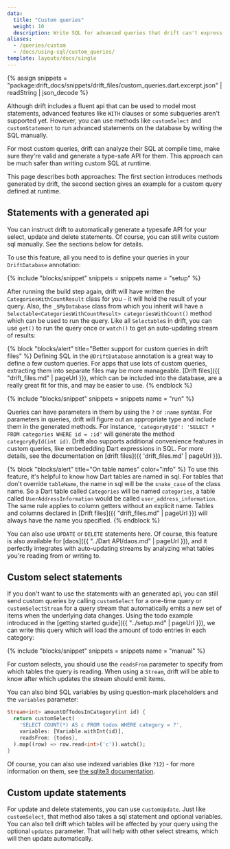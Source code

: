 ```yaml
---
data:
  title: "Custom queries"
  weight: 10
  description: Write SQL for advanced queries that drift can't express in Dart yet.
aliases:
  - /queries/custom
  - /docs/using-sql/custom_queries/
template: layouts/docs/single
---
```


{% assign snippets = "package:drift_docs/snippets/drift_files/custom_queries.dart.excerpt.json" | readString | json_decode %}

Although drift includes a fluent api that can be used to model most statements, advanced
features like `WITH` clauses or some subqueries aren't supported yet.
However, you can use methods like `customSelect` and `customStatement` to run advanced
statements on the database by writing the SQL manually.

For most custom queries, drift can analyze their SQL at compile time, make sure they're valid
and generate a type-safe API for them.
This approach can be much safer than writing custom SQL at runtime.

This page describes both approaches: The first section introduces methods generated by drift,
the second section gives an example for a custom query defined at runtime.

## Statements with a generated api

You can instruct drift to automatically generate a typesafe
API for your select, update and delete statements. Of course, you can still write custom
sql manually. See the sections below for details.

To use this feature, all you need to is define your queries in your `DriftDatabase` annotation:

{% include "blocks/snippet" snippets = snippets name = "setup" %}

After running the build step again, drift will have written the `CategoriesWithCountResult` class for you -
it will hold the result of your query. Also, the `_$MyDatabase` class from which you inherit will have a
`Selectable<CategoriesWithCountResult> categoriesWithCount()` method which can be used to run the query.
Like all `Selectable`s in drift, you can use `get()` to run the query once or `watch()` to get an auto-updating
stream of results:

{% block "blocks/alert" title="Better support for custom queries in drift files" %}
Defining SQL in the `@DriftDatabase` annotation is a great way to define a few custom queries. For apps that
use lots of custom queries, extracting them into separate files may be more manageable.
[Drift files]({{ "drift_files.md" | pageUrl }}), which can be included into the database, are a really great fit for this, and may be easier
to use.
{% endblock %}

{% include "blocks/snippet" snippets = snippets name = "run" %}

Queries can have parameters in them by using the `?` or `:name` syntax. For parameters in queries,
drift will figure out an appropriate type and include them in the generated methods. For instance,
`'categoryById': 'SELECT * FROM categories WHERE id = :id'` will generate the method `categoryById(int id)`.
Drift also supports additional convenience features in custom queries, like embededding Dart expressions in
SQL. For more details, see the documentation on [drift files]({{ 'drift_files.md' | pageUrl }}).

{% block "blocks/alert" title="On table names" color="info" %}
To use this feature, it's helpful to know how Dart tables are named in sql. For tables that don't
override `tableName`, the name in sql will be the `snake_case` of the class name. So a Dart table
called `Categories` will be named `categories`, a table called `UserAddressInformation` would be
called `user_address_information`. The same rule applies to column getters without an explicit name.
Tables and columns declared in [Drift files]({{ "drift_files.md" | pageUrl }}) will always have the
name you specified.
{% endblock %}

You can also use `UPDATE` or `DELETE` statements here. Of course, this feature is also available for
[daos]({{ "../Dart API/daos.md" | pageUrl }}),
and it perfectly integrates with auto-updating streams by analyzing what tables you're reading from or
writing to.

## Custom select statements
If you don't want to use the statements with an generated api, you can
still send custom queries by calling `customSelect` for a one-time query or
`customSelectStream` for a query stream that automatically emits a new set of items when
the underlying data changes. Using the todo example introduced in the
[getting started guide]({{ "../setup.md" | pageUrl }}), we can
write this query which will load the amount of todo entries in each category:

{% include "blocks/snippet" snippets = snippets name = "manual" %}

For custom selects, you should use the `readsFrom` parameter to specify from which tables the query is
reading. When using a `Stream`, drift will be able to know after which updates the stream should emit
items.

You can also bind SQL variables by using question-mark placeholders and the `variables` parameter:

```dart
Stream<int> amountOfTodosInCategory(int id) {
  return customSelect(
    'SELECT COUNT(*) AS c FROM todos WHERE category = ?',
    variables: [Variable.withInt(id)],
    readsFrom: {todos},
  ).map((row) => row.read<int>('c')).watch();
}
```

Of course, you can also use indexed variables (like `?12`) - for more information on them, see
[the sqlite3 documentation](https://sqlite.org/lang_expr.html#varparam).

## Custom update statements
For update and delete statements, you can use `customUpdate`. Just like `customSelect`, that method
also takes a sql statement and optional variables. You can also tell drift which tables will be
affected by your query using the optional `updates` parameter. That will help with other select
streams, which will then update automatically.
